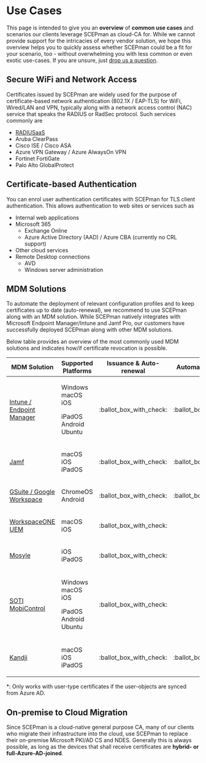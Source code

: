 # Use Cases

This page is intended to give you an **overview** of **common use cases** and scenarios our clients leverage SCEPman as cloud-CA for. While we cannot provide support for the intricacies of every vendor solution, we hope this overview helps you to quickly assess whether SCEPman could be a fit for your scenario, too - without overwhelming you with less common or even exotic use-cases. If you are unsure, just [drop us a question](https://www.scepman.com/drop-a-question).

## Secure WiFi and Network Access

Certificates issued by SCEPman are widely used for the purpose of certificate-based network authentication (802.1X / EAP-TLS) for WiFi, Wired/LAN and VPN, typically along with a network access control (NAC) service that speaks the RADIUS or RadSec protocol. Such services commonly are

* [RADIUSaaS](https://www.radius-as-a-service.com/)
* Aruba ClearPass
* Cisco ISE / Cisco ASA
* Azure VPN Gateway / Azure AlwaysOn VPN
* Fortinet FortiGate
* Palo Alto GlobalProtect

## Certificate-based Authentication

You can enrol user authentication certificates with SCEPman for TLS client authentication. This allows authentication to web sites or services such as

* Internal web applications
* Microsoft 365
  * Exchange Online
  * Azure Active Directory (AAD) / Azure CBA (currently no CRL support)
* Other cloud services
* Remote Desktop connections
  * AVD
  * Windows server administration

## MDM Solutions

To automate the deployment of relevant configuration profiles and to keep certificates up to date (auto-renewal), we recommend to use SCEPman along with an MDM solution. While SCEPman natively integrates with Microsoft Endpoint Manager/Intune and Jamf Pro, our customers have successfully deployed SCEPman along with other MDM solutions.

Below table provides an overview of the most commonly used MDM solutions and indicates how/if certificate revocation is possible.

| MDM Solution                                                                               | Supported Platforms                                              | Issuance & Auto-renewal    | Automatic Revocation         | Manual Revocation                                                                 | Links                                                                                                                                                                                                                                                                                                                                                                    |
| ------------------------------------------------------------------------------------------ | ---------------------------------------------------------------- | -------------------------- | ---------------------------- | --------------------------------------------------------------------------------- | ------------------------------------------------------------------------------------------------------------------------------------------------------------------------------------------------------------------------------------------------------------------------------------------------------------------------------------------------------------------------ |
| <p><a href="certificate-deployment/microsoft-intune/">Intune /<br>Endpoint Manager</a></p> | <p>Windows<br>macOS<br>iOS</p><p>iPadOS<br>Android<br>Ubuntu</p> | :ballot\_box\_with\_check: | :ballot\_box\_with\_check:   | <p><span data-gb-custom-inline data-tag="emoji" data-code="2611">☑</span><br></p> | [Microsoft Docs](https://docs.microsoft.com/en-us/mem/intune/protect/certificates-profile-scep)                                                                                                                                                                                                                                                                          |
| [Jamf](certificate-deployment/jamf/)                                                       | <p>macOS<br>iOS<br>iPadOS</p>                                    | :ballot\_box\_with\_check: | :ballot\_box\_with\_check:   | :ballot\_box\_with\_check:                                                        | [Jamf Technical Paper](https://docs.jamf.com/technical-papers/jamf-pro/scep-proxy/10.0.0/Introduction.html)                                                                                                                                                                                                                                                              |
| [GSuite / Google Workspace](certificate-deployment/static-certificates/)                   | <p>ChromeOS<br>Android</p>                                       | :ballot\_box\_with\_check: | :ballot\_box\_with\_check:\* | :ballot\_box\_with\_check:                                                        | [Google Support Docs](https://support.google.com/chrome/a/answer/11053129?hl=en)                                                                                                                                                                                                                                                                                         |
| [WorkspaceONE UEM](certificate-deployment/static-certificates/)                            | <p>macOS<br>iOS</p>                                              | :ballot\_box\_with\_check: |                              | :ballot\_box\_with\_check:                                                        | [VMware Support Docs](https://docs.vmware.com/en/VMware-Workspace-ONE-UEM/2011/Certificate\_Authority\_Integrations/GUID-EF7C4D44-9480-4AD1-91E3-EA4F02448F5A.html)                                                                                                                                                                                                      |
| [Mosyle](certificate-deployment/static-certificates/mosyle.md)                             | <p>iOS<br>iPadOS</p>                                             | :ballot\_box\_with\_check: |                              | :ballot\_box\_with\_check:                                                        |                                                                                                                                                                                                                                                                                                                                                                          |
| [SOTI MobiControl](certificate-deployment/static-certificates/)                            | <p>Windows<br>macOS<br>iOS</p><p>iPadOS<br>Android<br>Ubuntu</p> | :ballot\_box\_with\_check: |                              | :ballot\_box\_with\_check:                                                        | <p><a href="https://www.soti.net/mc/help/v14.1/en/console/reference/dialogs/globalsettings/certificates/certificate_authorities.html?hl=certificate%2Cauthority#globalsetting_certificate_authorities__genericscep">Soti Docs - External CA</a><br><a href="https://www.soti.net/mc/help/v14.1/en/console/system/certificates/add.html">Soti Docs - SCEP Profile</a></p> |
| [Kandji](certificate-deployment/static-certificates/)                                      | <p>macOS<br>iOS<br>iPadOS</p>                                    | :ballot\_box\_with\_check: | :ballot\_box\_with\_check:\* | :ballot\_box\_with\_check:                                                        | [Kandji Docs](https://support.kandji.io/support/solutions/articles/72000559782-scep-profile)                                                                                                                                                                                                                                                                             |

\*: Only works with user-type certificates if the user-objects are synced from Azure AD.

## On-premise to Cloud Migration

Since SCEPman is a cloud-native general purpose CA, many of our clients who migrate their infrastructure into the cloud, use SCEPman to replace their on-premise Microsoft PKI/AD CS and NDES. Generally this is always possible, as long as the devices that shall receive certificates are **hybrid- or full-Azure-AD-joined**.
